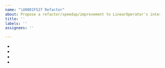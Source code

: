 ```yaml
---
name: "\U0001F527 Refactor"
about: Propose a refactor/speedup/improvement to LinearOperator's internals
title: ''
labels: ''
assignees: ''

---
```


<!-- A clear and concise description of what you wish to refactor. Please include the following: -->

- <!-- Modules that will be modified -->
- <!-- Impact on code structure -->
- <!-- Impact on speed -->
- <!-- Will this be a breaking change? -->
